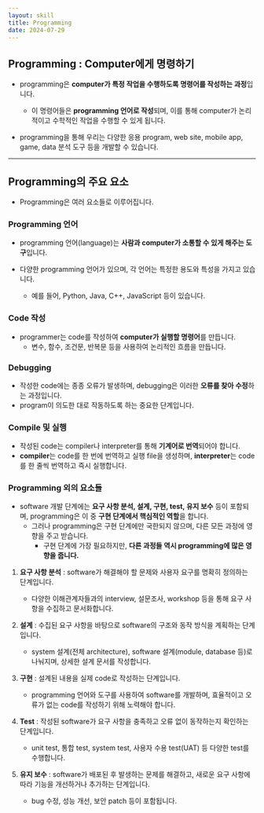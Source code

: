 ```yaml
---
layout: skill
title: Programming
date: 2024-07-29
---
```





## Programming : Computer에게 명령하기

- programming은 **computer가 특정 작업을 수행하도록 명령어를 작성하는 과정**입니다.
    - 이 명령어들은 **programming 언어로 작성**되며, 이를 통해 computer가 논리적이고 수학적인 작업을 수행할 수 있게 됩니다.

- programming을 통해 우리는 다양한 응용 program, web site, mobile app, game, data 분석 도구 등을 개발할 수 있습니다.




---




## Programming의 주요 요소

- Programming은 여러 요소들로 이루어집니다.


### Programming 언어

- programming 언어(language)는 **사람과 computer가 소통할 수 있게 해주는 도구**입니다.

- 다양한 programming 언어가 있으며, 각 언어는 특정한 용도와 특성을 가지고 있습니다.
    - 예를 들어, Python, Java, C++, JavaScript 등이 있습니다.


### Code 작성

- programmer는 code를 작성하여 **computer가 실행할 명령어**를 만듭니다.
    - 변수, 함수, 조건문, 반복문 등을 사용하여 논리적인 흐름을 만듭니다.


### Debugging

- 작성한 code에는 종종 오류가 발생하며, debugging은 이러한 **오류를 찾아 수정**하는 과정입니다.
- program이 의도한 대로 작동하도록 하는 중요한 단계입니다.

### Compile 및 실행

- 작성된 code는 compiler나 interpreter를 통해 **기계어로 번역**되어야 합니다.
- **compiler**는 code를 한 번에 번역하고 실행 file을 생성하며, **interpreter**는 code를 한 줄씩 번역하고 즉시 실행합니다.


### Programming 외의 요소들

- software 개발 단계에는 **요구 사항 분석, 설계, 구현, test, 유지 보수** 등이 포함되며, programming은 이 중 **구현 단계에서 핵심적인 역할**을 합니다.
    - 그러나 programming은 구현 단계에만 국한되지 않으며, 다른 모든 과정에 영향을 주고 받습니다.
        - 구현 단계에 가장 필요하지만, **다른 과정들 역시 programming에 많은 영향을 줍니다.**

1. **요구 사항 분석** : software가 해결해야 할 문제와 사용자 요구를 명확히 정의하는 단계입니다.
    - 다양한 이해관계자들과의 interview, 설문조사, workshop 등을 통해 요구 사항을 수집하고 문서화합니다.

2. **설계** : 수집된 요구 사항을 바탕으로 software의 구조와 동작 방식을 계획하는 단계입니다.
    - system 설계(전체 architecture), software 설계(module, database 등)로 나눠지며, 상세한 설계 문서를 작성합니다.

3. **구현** : 설계된 내용을 실제 code로 작성하는 단계입니다.
    - programming 언어와 도구를 사용하여 software를 개발하며, 효율적이고 오류가 없는 code를 작성하기 위해 노력해야 합니다.

4. **Test** : 작성된 software가 요구 사항을 충족하고 오류 없이 동작하는지 확인하는 단계입니다.
    - unit test, 통합 test, system test, 사용자 수용 test(UAT) 등 다양한 test를 수행합니다.

5. **유지 보수** : software가 배포된 후 발생하는 문제를 해결하고, 새로운 요구 사항에 따라 기능을 개선하거나 추가하는 단계입니다.
    - bug 수정, 성능 개선, 보안 patch 등이 포함됩니다.

